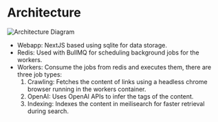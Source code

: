# Architecture

![Architecture Diagram](/img/architecture/arch.png)

- Webapp: NextJS based using sqlite for data storage.
- Redis: Used with BullMQ for scheduling background jobs for the workers.
- Workers: Consume the jobs from redis and executes them, there are three job types:
  1. Crawling: Fetches the content of links using a headless chrome browser running in the workers container.
  2. OpenAI: Uses OpenAI APIs to infer the tags of the content.
  3. Indexing: Indexes the content in meilisearch for faster retrieval during search.

